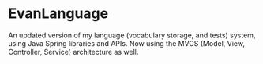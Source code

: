 # EvanLanguage
An updated version of my language (vocabulary storage, and tests) system, using Java Spring libraries and APIs.
Now using the MVCS (Model, View, Controller, Service) architecture as well.
